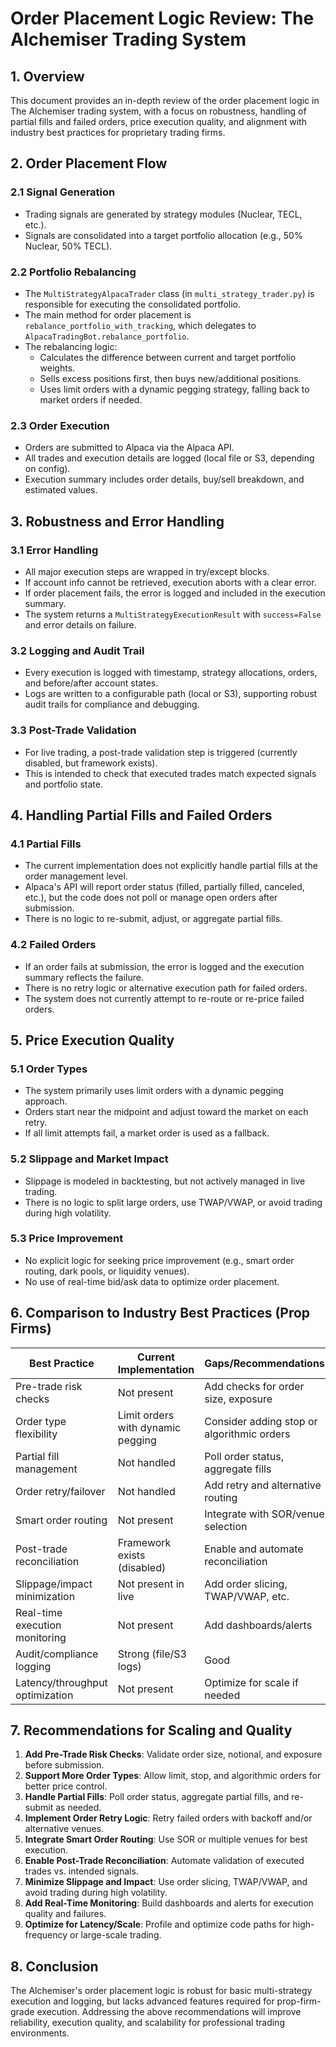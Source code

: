 # Order Placement Logic Review: The Alchemiser Trading System

## 1. Overview

This document provides an in-depth review of the order placement logic in The Alchemiser trading system, with a focus on robustness, handling of partial fills and failed orders, price execution quality, and alignment with industry best practices for proprietary trading firms.

## 2. Order Placement Flow

### 2.1 Signal Generation

- Trading signals are generated by strategy modules (Nuclear, TECL, etc.).
- Signals are consolidated into a target portfolio allocation (e.g., 50% Nuclear, 50% TECL).

### 2.2 Portfolio Rebalancing

- The `MultiStrategyAlpacaTrader` class (in `multi_strategy_trader.py`) is responsible for executing the consolidated portfolio.
- The main method for order placement is `rebalance_portfolio_with_tracking`, which delegates to `AlpacaTradingBot.rebalance_portfolio`.
- The rebalancing logic:
  - Calculates the difference between current and target portfolio weights.
  - Sells excess positions first, then buys new/additional positions.
  - Uses limit orders with a dynamic pegging strategy, falling back to market orders if needed.

### 2.3 Order Execution

- Orders are submitted to Alpaca via the Alpaca API.
- All trades and execution details are logged (local file or S3, depending on config).
- Execution summary includes order details, buy/sell breakdown, and estimated values.

## 3. Robustness and Error Handling

### 3.1 Error Handling

- All major execution steps are wrapped in try/except blocks.
- If account info cannot be retrieved, execution aborts with a clear error.
- If order placement fails, the error is logged and included in the execution summary.
- The system returns a `MultiStrategyExecutionResult` with `success=False` and error details on failure.

### 3.2 Logging and Audit Trail

- Every execution is logged with timestamp, strategy allocations, orders, and before/after account states.
- Logs are written to a configurable path (local or S3), supporting robust audit trails for compliance and debugging.

### 3.3 Post-Trade Validation

- For live trading, a post-trade validation step is triggered (currently disabled, but framework exists).
- This is intended to check that executed trades match expected signals and portfolio state.

## 4. Handling Partial Fills and Failed Orders

### 4.1 Partial Fills

- The current implementation does not explicitly handle partial fills at the order management level.
- Alpaca's API will report order status (filled, partially filled, canceled, etc.), but the code does not poll or manage open orders after submission.
- There is no logic to re-submit, adjust, or aggregate partial fills.

### 4.2 Failed Orders

- If an order fails at submission, the error is logged and the execution summary reflects the failure.
- There is no retry logic or alternative execution path for failed orders.
- The system does not currently attempt to re-route or re-price failed orders.

## 5. Price Execution Quality

### 5.1 Order Types

- The system primarily uses limit orders with a dynamic pegging approach.
- Orders start near the midpoint and adjust toward the market on each retry.
- If all limit attempts fail, a market order is used as a fallback.

### 5.2 Slippage and Market Impact

- Slippage is modeled in backtesting, but not actively managed in live trading.
- There is no logic to split large orders, use TWAP/VWAP, or avoid trading during high volatility.

### 5.3 Price Improvement

- No explicit logic for seeking price improvement (e.g., smart order routing, dark pools, or liquidity venues).
- No use of real-time bid/ask data to optimize order placement.

## 6. Comparison to Industry Best Practices (Prop Firms)

| Best Practice                        | Current Implementation         | Gaps/Recommendations                |
|--------------------------------------|-------------------------------|-------------------------------------|
| Pre-trade risk checks                | Not present                   | Add checks for order size, exposure |
| Order type flexibility               | Limit orders with dynamic pegging | Consider adding stop or algorithmic orders |
| Partial fill management              | Not handled                   | Poll order status, aggregate fills  |
| Order retry/failover                 | Not handled                   | Add retry and alternative routing   |
| Smart order routing                  | Not present                   | Integrate with SOR/venue selection  |
| Post-trade reconciliation            | Framework exists (disabled)   | Enable and automate reconciliation  |
| Slippage/impact minimization         | Not present in live           | Add order slicing, TWAP/VWAP, etc.  |
| Real-time execution monitoring       | Not present                   | Add dashboards/alerts               |
| Audit/compliance logging             | Strong (file/S3 logs)         | Good                                |
| Latency/throughput optimization      | Not present                   | Optimize for scale if needed        |

## 7. Recommendations for Scaling and Quality

1. **Add Pre-Trade Risk Checks**: Validate order size, notional, and exposure before submission.
2. **Support More Order Types**: Allow limit, stop, and algorithmic orders for better price control.
3. **Handle Partial Fills**: Poll order status, aggregate partial fills, and re-submit as needed.
4. **Implement Order Retry Logic**: Retry failed orders with backoff and/or alternative venues.
5. **Integrate Smart Order Routing**: Use SOR or multiple venues for best execution.
6. **Enable Post-Trade Reconciliation**: Automate validation of executed trades vs. intended signals.
7. **Minimize Slippage and Impact**: Use order slicing, TWAP/VWAP, and avoid trading during high volatility.
8. **Add Real-Time Monitoring**: Build dashboards and alerts for execution quality and failures.
9. **Optimize for Latency/Scale**: Profile and optimize code paths for high-frequency or large-scale trading.

## 8. Conclusion

The Alchemiser's order placement logic is robust for basic multi-strategy execution and logging, but lacks advanced features required for prop-firm-grade execution. Addressing the above recommendations will improve reliability, execution quality, and scalability for professional trading environments.
